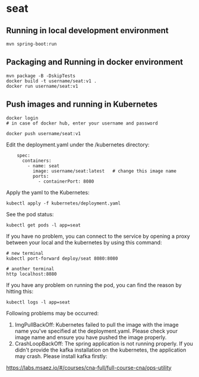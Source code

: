 # seat

## Running in local development environment

```
mvn spring-boot:run
```

## Packaging and Running in docker environment

```
mvn package -B -DskipTests
docker build -t username/seat:v1 .
docker run username/seat:v1
```

## Push images and running in Kubernetes

```
docker login 
# in case of docker hub, enter your username and password

docker push username/seat:v1
```

Edit the deployment.yaml under the /kubernetes directory:
```
    spec:
      containers:
        - name: seat
          image: username/seat:latest   # change this image name
          ports:
            - containerPort: 8080

```

Apply the yaml to the Kubernetes:
```
kubectl apply -f kubernetes/deployment.yaml
```

See the pod status:
```
kubectl get pods -l app=seat
```

If you have no problem, you can connect to the service by opening a proxy between your local and the kubernetes by using this command:
```
# new terminal
kubectl port-forward deploy/seat 8080:8080

# another terminal
http localhost:8080
```

If you have any problem on running the pod, you can find the reason by hitting this:
```
kubectl logs -l app=seat
```

Following problems may be occurred:

1. ImgPullBackOff:  Kubernetes failed to pull the image with the image name you've specified at the deployment.yaml. Please check your image name and ensure you have pushed the image properly.
1. CrashLoopBackOff: The spring application is not running properly. If you didn't provide the kafka installation on the kubernetes, the application may crash. Please install kafka firstly:

https://labs.msaez.io/#/courses/cna-full/full-course-cna/ops-utility

